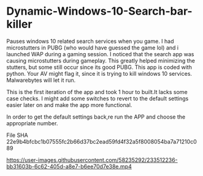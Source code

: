 # Dynamic-Windows-10-Search-bar-killer
Pauses windows 10 related search services when you game. I had microstutters in PUBG (who would have guessed the game lol) and i launched WAP during a gaming session.
I noticed that the search app was causing microstutters during gameplay. This greatly helped minimizing the stutters, but some still occur since its good PUBG.
This app is coded with python. Your AV might flag it, since it is trying to kill windows 10 services. Malwarebytes will let it run.

This is the first iteration of the app and took 1 hour to built.It lacks some case checks. I might add some switches to revert to the default settings easier later on and make the app more functional.

In order to get the default settings back,re run the APP and choose the appropriate number.

File SHA 22e9b4bfcbc1b07555fc2b66d37bc2ead59fd4f32a5f8008054ba7a71210c089




https://user-images.githubusercontent.com/58235292/233512236-bb31603b-6c62-405d-a8e7-b6ee70d7e38e.mp4

